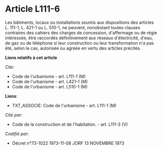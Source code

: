 # Article L111-6

Les bâtiments, locaux ou installations soumis aux dispositions des articles L. 111-1, L. 421-1 ou L. 510-1, ne peuvent,
nonobstant toutes clauses contraires des cahiers des charges de concession, d'affermage ou de régie intéressée, être
raccordés définitivement aux réseaux d'électricité, d'eau, de gaz ou de téléphone si leur construction ou leur transformation
n'a pas été, selon le cas, autorisée ou agréée en vertu des articles précités.

**Liens relatifs à cet article**

_Cite_:

  - Code de l'urbanisme - art. L111-1 (M)
  - Code de l'urbanisme - art. L421-1 (M)
  - Code de l'urbanisme - art. L510-1 (M)

**Liens**:

  - TXT_ASSOCIE: Code de l'urbanisme - art. L111-1 (M)

_Cité par_:

  - Code de la construction et de l'habitation. - art. L111-3 (V)

_Codifié par_:

  - Décret n°73-1022 1973-11-08 JORF 13 NOVEMBRE 1973

